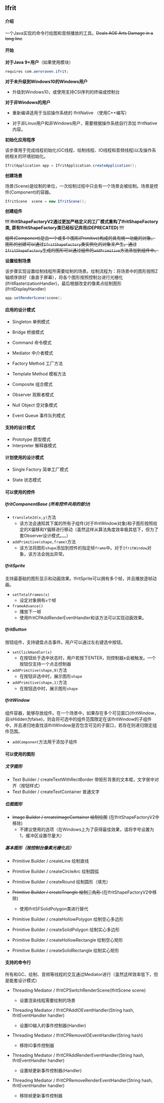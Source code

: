 ## Ifrit
#### 介绍 

一个Java实现的命令行绘图和音频播放的工具。<s>Deals AOE Arts Damage in a long line</s>



#### 开始

<b>对于Java 9+用户</b>（如果使用模块）

```java
requires com.aeroraven.ifrit;
```

<b>对于未升级到Windows10的Windows用户</b>

- 升级到Windows10，或使用支持CSI序列的终端或控制台

<b>对于非Windows的用户</b>

- 重新编译适用于当前操作系统的 IfritNative （使用C++编写）

- 对于非Linux用户和非Windows用户，需要根据操作系统自行添加 IfritNative 内容。

  

<b>初始化应用程序</b>

该步骤用于完成线程初始化(GC线程、绘制线程、IO线程和音频线程)以及操作系统相关的环境初始化。

```java
IfritApplication app = IfritApplication.createApplication();
```

<b>创建场景</b>

场景(Scene)是绘制的单位，一次绘制过程中只会有一个场景会被绘制。场景是控件(Component)的容器。

```java
IfritScene  scene = new IfritScene();
```

<b>创建组件</b>

**!!! IfritShapeFactoryV2通过更加严格定义的工厂模式重构了IfritShapeFactory类, 原有IfritShapeFactory类已经标记弃用(DEPRECATED) !!!**

<S>组件(Component)是由一个或多个图形(Primitive)构成的具有统一功能的对象。图形的创建可以通过`IfritShapeFactory`类实例化的对象来产生。通过`IfritShapeFactory`生成的图形可以通过组件的`addPrimitive`方法添加到组件中。</s>



<b>设置绘制场景</b>

该步骤实现设置绘制线程所需要绘制的场景。绘制流程为：将场景中的图形按照Z轴顺序排好（垂直于屏幕），将各个图形按照控制台进行光栅化(IfritRasterizationHandler)，最后根据改变的像素点绘制图形(IfritDisplayHandler)

```java
app.setRenderScene(scene);
```



#### 应用的设计模式

- Singleton 单例模式

- Bridge 桥接模式

- Command 命令模式

- Mediator 中介者模式

- Factory Method 工厂方法

- Template Method 模板方法

- Composite 组合模式

- Observer 观察者模式

- Null Object 空对象模式

- Event Queue 事件队列模式

  

#### 支持的设计模式

- Prototype 原型模式
- Interpreter 解释器模式



#### 计划使用的设计模式

- Single Factory 简单工厂模式

- State 状态模式

  

#### 可以使用的控件

##### IfritComponentBase (所有控件共用的部分)

- `translate2d(x,y)`方法
  - 该方法会通知其下属的所有子组件(对于IfritWindow对象)和子图形按照给定的X偏移和Y偏移进行移动（虽然这样从算法角度效率极其低下，但为了套Observer设计模式。。。）
- `addPrimitive(shape,frame)`方法
  - 该方法将图形`shape`添加到控件的指定帧`frame`中。对于`IfritWindow`对象，该方法会抛出异常。



##### IfritSprite

支持最基础的图形显示和动画效果。IfritSprite可以拥有多个帧，并且播放逐帧动画。

- `setTotalFrames(x)`
  - 设定对象拥有`x`个帧
- `frameAdvance()`
  - 播放下一帧
  - 使用IfritCPAddRenderEventHandler和该方法可以实现动画效果。

##### IfritButton

按钮组件，支持键盘点击事件。用户可以通过左右键选中按钮。

- `setClickHandler(x)`
  - 在按钮处于选中状态时，用户若按下ENTER，则控制器x会被触发。一个按钮仅支持一个点击控制器
- `addPrimitive(shape,0)`方法
  - 在按钮非选中时，展示图形`shape`
- `addPrimitive(shape,1)`方法
  - 在按钮选中时，展示图形`shape`

##### IfritWindow

组件容器，能够存放组件。在一个场景中，如果存在多个可见窗口(IfritWindow，且isHidden为false)，则会将可选中的组件范围限定在该IfritWindow的子组件中，并且递归地查找该IfritWindow是否包含可见的子窗口，若存在则递归限定组件范围。

- `addComponent`方法用于添加子组件



#### 可以使用的图形

##### 文字图形

- Text Builder / createTextWithRectBorder 带矩形背景的文本框，文字居中对齐（按钮样式）
- Text Builder / createTextContainer 普通文字

##### 位图图形 

- <s>Image Builder / createImageContainer 绘制位图</s> (在IfritShapeFactoryV2中移除)
  - 不建议使用的选项（在Windows上为了获得最佳效果，请将字号设置为1，缓冲区设置尽量大）

##### 基本图形（按控制台像素光栅化后）

- Primitive Builder / createLine 绘制直线

- Primitive Builder / createCircleArc 绘制圆弧

- Primitive Builder / createRound 绘制圆形（填充）

- <s> Primitive Builder / createTriangle 绘制三角形 </s> (在IfritShapeFactoryV2中移除)

  - 使用IfritSFSolidPolygon类进行替代

- Primitive Builder / createHollowPolygon 绘制空心多边形

- Primitive Builder / createSolidPolygon 绘制实心多边形

- Primitive Builder / createHollowRectangle 绘制空心矩形

- Primitive Builder / createSolidRectangle 绘制实心矩形

  

#### 支持的命令行

所有和GC、绘制、音频等线程的交互通过Mediator进行（虽然这样效率低下，但是能套设计模式）

- Threading Mediator / IfritCPSwitchRenderScene(IfritScene scene)
  - 设置渲染线程需要绘制的场景
- Threading Mediator / IfritCPAddIOEventHandler(String hash, IfritEventHandler handler)
  - 设置IO输入的事件控制器(Handler)

- Threading Mediator / IfritCPRemoveIOEventHandler(String hash)
  - 移除IO事件控制器
- Threading Mediator / IfritCPAddRenderEventHandler(String hash, IfritEventHandler handler)
  - 设置帧更新事件控制器(Handler)
- Threading Mediator / IfritCPRemoveRenderEventHandler(String hash, IfritEventHandler handler)
  - 移除帧更新事件控制器

